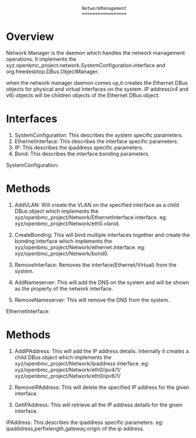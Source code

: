                                  NetworkManagement
                                 =================
Overview
=========
Network Manager is the daemon which handles the network management operations.
It implements the xyz.openbmc_project.network.SystemConfiguration.interface
and org.freedesktop.DBus.ObjectManager.

when the network manager daemon comes up,it creates the Ethernet DBus objects
for physical and virtual interfaces on the system.
IP address(v4 and v6) objects will be children objects of the
Ethernet DBus object.

Interfaces
==========

1. SystemConfiguration: This describes the system specific parameters.
2. EthernetInterface: This describes the interface specific parameters.
3. IP: This describes the ipaddress specific parameters.
4. Bond: This describes the interface bonding parameters.

SystemConfiguration:

Methods
=======
1. AddVLAN: Will create the VLAN on the specified interface as a child DBus object
   which implements the xyz/openbmc_project/Network/EthernetInterface.interface.
   eg: xyz/openbmc_project/Network/eth0.vlanid.

2. CreateBonding: This will bind multiple interfaces together and create the
   bonding interface which implements the xyz/openbmc_project/Network/ethernet.interface.
   eg: xyz/openbmc_project/Network/bond0.

3. RemoveInterface: Removes the interface(Ethernet/Virtual) from the system.

4. AddNameserver: This will add the DNS on the system
   and will be shown as the property of the network interface.

5. RemoveNameserver: This will remove the DNS from the system.

EthernetInterface:

Methods
=======
1. AddIPAddress: This will add the IP address details.
   Internally it creates a child DBus object which implements the
   xyz/openbmc_project/Network/Ipaddress interface.
   eg: xyz/openbmc_project/Network/eth0/ipv4/1/
       xyz/openbmc_project/Network/eth0/ipv6/1/

2. RemoveIPAddress: This will delete the specified IP address
   for the given interface.

3. GetIPAddress: This will retrieve all the IP address details
   for the given interface.

IPAddress: This describes the ipaddress specific parameters.
           eg: ipadddress,perfixlength,gateway,origin of the ip address.
